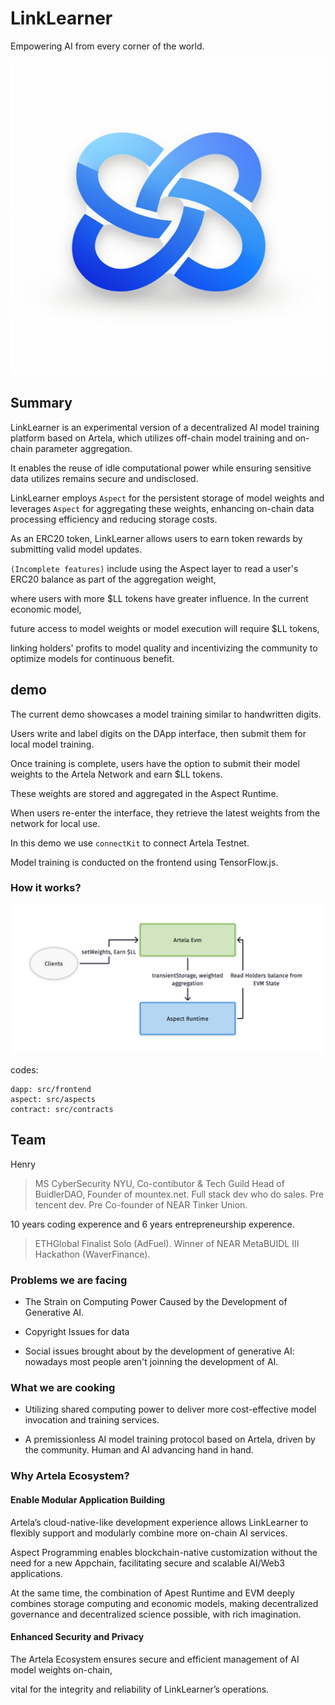 # LinkLearner

Empowering AI from every corner of the world.

![Logo](docs/logo.png)

## Summary 

LinkLearner is an experimental version of a decentralized AI model training platform based on Artela, which utilizes off-chain model training and on-chain parameter aggregation. 

It enables the reuse of idle computational power while ensuring sensitive data utilizes remains secure and undisclosed. 

LinkLearner employs `Aspect` for the persistent storage of model weights and leverages `Aspect` for aggregating these weights, enhancing on-chain data processing efficiency and reducing storage costs. 

As an ERC20 token, LinkLearner allows users to earn token rewards by submitting valid model updates.

`(Incomplete features)` include using the Aspect layer to read a user's ERC20 balance as part of the aggregation weight, 

where users with more $LL tokens have greater influence. In the current economic model, 

future access to model weights or model execution will require $LL tokens,

linking holders' profits to model quality and incentivizing the community to optimize models for continuous benefit.

## demo

The current demo showcases a model training similar to handwritten digits. 

Users write and label digits on the DApp interface, then submit them for local model training. 

Once training is complete, users have the option to submit their model weights to the Artela Network and earn $LL tokens. 

These weights are stored and aggregated in the Aspect Runtime. 

When users re-enter the interface, they retrieve the latest weights from the network for local use. 

In this demo we use `connectKit` to connect Artela Testnet.

Model training is conducted on the frontend using TensorFlow.js.

### How it works?

![How it works](docs/LL.png)

codes: 

```
dapp: src/frontend
aspect: src/aspects
contract: src/contracts
```

## Team

Henry

> MS CyberSecurity NYU, Co-contibutor & Tech Guild Head of BuidlerDAO, Founder of mountex.net. Full stack dev who do sales. Pre tencent dev.  Pre Co-founder of NEAR Tinker Union. 

10 years coding experence and 6 years entrepreneurship experence.

> ETHGlobal Finalist Solo (AdFuel). Winner of NEAR MetaBUIDL III Hackathon (WaverFinance).

### Problems we are facing 

* The Strain on Computing Power Caused by the Development of Generative AI.

* Copyright Issues for data

* Social issues brought about by the development of generative AI: nowadays most people aren't joinning the development of AI.

### What we are cooking

* Utilizing shared computing power to deliver more cost-effective model invocation and training services.

* A premissionless AI model training protocol based on Artela, driven by the community. Human and AI advancing hand in hand.

### Why Artela Ecosystem? 

#### Enable Modular Application Building

Artela’s cloud-native-like development experience allows LinkLearner to flexibly support and modularly combine more on-chain AI services. 

Aspect Programming enables blockchain-native customization without the need for a new Appchain, facilitating secure and scalable AI/Web3 applications.

At the same time, the combination of Apest Runtime and EVM deeply combines storage computing and economic models, making decentralized governance and decentralized science possible, with rich imagination.

#### Enhanced Security and Privacy

The Artela Ecosystem ensures secure and efficient management of AI model weights on-chain, 

vital for the integrity and reliability of LinkLearner’s operations.